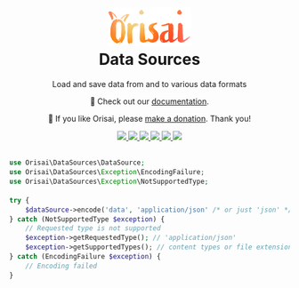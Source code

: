 <h1 align="center">
	<img src="https://github.com/orisai/.github/blob/main/images/repo_title.png?raw=true" alt="Orisai"/>
	<br/>
	Data Sources
</h1>

<p align="center">
    Load and save data from and to various data formats
</p>

<p align="center">
	📄 Check out our <a href="docs/README.md">documentation</a>.
</p>

<p align="center">
	💸 If you like Orisai, please <a href="https://orisai.dev/sponsor">make a donation</a>. Thank you!
</p>

<p align="center">
	<a href="https://github.com/orisai/data-sources/actions?query=workflow%3ACI">
		<img src="https://github.com/orisai/data-sources/workflows/CI/badge.svg">
	</a>
	<a href="https://coveralls.io/r/orisai/data-sources">
		<img src="https://badgen.net/coveralls/c/github/orisai/data-sources/v1.x?cache=300">
	</a>
	<a href="https://dashboard.stryker-mutator.io/reports/github.com/orisai/data-sources/v1.x">
		<img src="https://badge.stryker-mutator.io/github.com/orisai/data-sources/v1.x">
	</a>
	<a href="https://packagist.org/packages/orisai/data-sources">
		<img src="https://badgen.net/packagist/dt/orisai/data-sources?cache=3600">
	</a>
	<a href="https://packagist.org/packages/orisai/data-sources">
		<img src="https://badgen.net/packagist/v/orisai/data-sources?cache=3600">
	</a>
	<a href="https://choosealicense.com/licenses/mpl-2.0/">
		<img src="https://badgen.net/badge/license/MPL-2.0/blue?cache=3600">
	</a>
<p>

##

```php
use Orisai\DataSources\DataSource;
use Orisai\DataSources\Exception\EncodingFailure;
use Orisai\DataSources\Exception\NotSupportedType;

try {
	$dataSource->encode('data', 'application/json' /* or just 'json' */); // json-encoded string
} catch (NotSupportedType $exception) {
	// Requested type is not supported
	$exception->getRequestedType(); // 'application/json'
	$exception->getSupportedTypes(); // content types or file extensions, depending on what was requested
} catch (EncodingFailure $exception) {
	// Encoding failed
}
```
